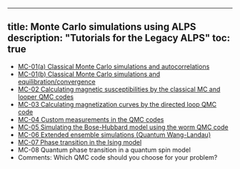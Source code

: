 
---
title: Monte Carlo simulations using ALPS
description: "Tutorials for the Legacy ALPS"
toc: true
---

- [MC-01(a) Classical Monte Carlo simulations and autocorrelations](mc01a)
- [MC-01(b) Classical Monte Carlo simulations and equilibration/convergence](mc01b)
- [MC-02 Calculating magnetic susceptibilities by the classical MC and looper QMC codes](mc02)
- [MC-03 Calculating magnetization curves by the directed loop QMC code](mc03) 
- [MC-04 Custom measurements in the QMC codes](mc04) 
- [MC-05 Simulating the Bose-Hubbard model using the worm QMC code](mc05) 
- [MC-06 Extended ensemble simulations (Quantum Wang-Landau)](mc06) 
- [MC-07 Phase transition in the Ising model](mc07)
- MC-08 Quantum phase transition in a quantum spin model 
- Comments: Which QMC code should you choose for your problem?






